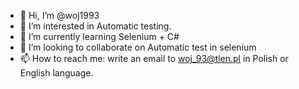 - 👋 Hi, I’m @woj1993
- 👀 I’m interested in Automatic testing.
- 🌱 I’m currently learning Selenium + C#
- 💞️ I’m looking to collaborate on Automatic test in selenium
- 📫 How to reach me: write an email to woj_93@tlen.pl in Polish or English language.

<!---
woj1993/woj1993 is a ✨ special ✨ repository because its `README.md` (this file) appears on your GitHub profile.
You can click the Preview link to take a look at your changes.
--->
